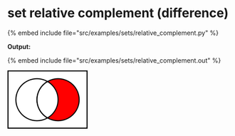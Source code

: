 # set relative complement (difference)



{% embed include file="src/examples/sets/relative_complement.py" %}

**Output:**

{% embed include file="src/examples/sets/relative_complement.out" %}

![](../img/180px-Venn0010.svg.png)




